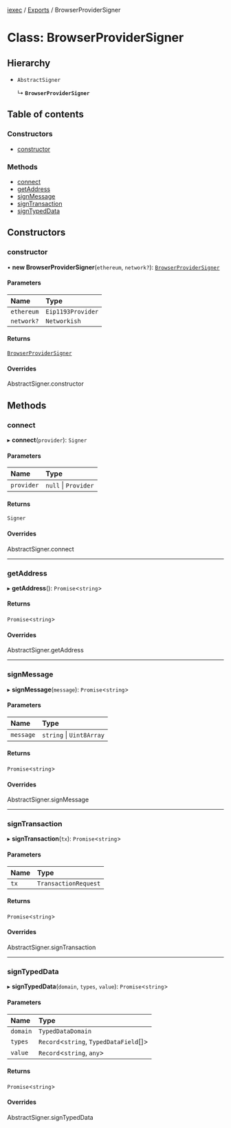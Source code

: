 [iexec](../README.md) / [Exports](../modules.md) / BrowserProviderSigner

# Class: BrowserProviderSigner

## Hierarchy

- `AbstractSigner`

  ↳ **`BrowserProviderSigner`**

## Table of contents

### Constructors

- [constructor](BrowserProviderSigner.md#constructor)

### Methods

- [connect](BrowserProviderSigner.md#connect)
- [getAddress](BrowserProviderSigner.md#getaddress)
- [signMessage](BrowserProviderSigner.md#signmessage)
- [signTransaction](BrowserProviderSigner.md#signtransaction)
- [signTypedData](BrowserProviderSigner.md#signtypeddata)

## Constructors

### constructor

• **new BrowserProviderSigner**(`ethereum`, `network?`): [`BrowserProviderSigner`](BrowserProviderSigner.md)

#### Parameters

| Name | Type |
| :------ | :------ |
| `ethereum` | `Eip1193Provider` |
| `network?` | `Networkish` |

#### Returns

[`BrowserProviderSigner`](BrowserProviderSigner.md)

#### Overrides

AbstractSigner.constructor

## Methods

### connect

▸ **connect**(`provider`): `Signer`

#### Parameters

| Name | Type |
| :------ | :------ |
| `provider` | ``null`` \| `Provider` |

#### Returns

`Signer`

#### Overrides

AbstractSigner.connect

___

### getAddress

▸ **getAddress**(): `Promise`<`string`\>

#### Returns

`Promise`<`string`\>

#### Overrides

AbstractSigner.getAddress

___

### signMessage

▸ **signMessage**(`message`): `Promise`<`string`\>

#### Parameters

| Name | Type |
| :------ | :------ |
| `message` | `string` \| `Uint8Array` |

#### Returns

`Promise`<`string`\>

#### Overrides

AbstractSigner.signMessage

___

### signTransaction

▸ **signTransaction**(`tx`): `Promise`<`string`\>

#### Parameters

| Name | Type |
| :------ | :------ |
| `tx` | `TransactionRequest` |

#### Returns

`Promise`<`string`\>

#### Overrides

AbstractSigner.signTransaction

___

### signTypedData

▸ **signTypedData**(`domain`, `types`, `value`): `Promise`<`string`\>

#### Parameters

| Name | Type |
| :------ | :------ |
| `domain` | `TypedDataDomain` |
| `types` | `Record`<`string`, `TypedDataField`[]\> |
| `value` | `Record`<`string`, `any`\> |

#### Returns

`Promise`<`string`\>

#### Overrides

AbstractSigner.signTypedData
